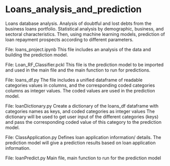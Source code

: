 # Loans_analysis_and_prediction
Loans database analysis. 
Analysis of doubtful and lost debts from the business loans portfolio. 
Statistical analysis by demographic, business, and sectoral characteristics. 
Then, using machine learning models, prediction of loan repayment prospects according to different parameters.

File: loans_project.ipynb
This file includes an analysis of the data and building the prediction model.

File: Loan_RF_Classifier.pckl
This file is the prediction model to be imported and used in the main file and the main function to run for predictions.

File: loans_df.py
The file includes a unified dataframe of readable categories values in columns, 
and the corresponding coded categories columns as integer values.
The coded values are used in the prediction model.

File: loanDictionary.py
Create a dictionary of the loans_df dataframe with categories names as keys, and coded categories as integer values
The dictionary will be used to get user input of the different categories (keys)
and pass the corresponding coded value of this category to the prediction model.

File: ClassApplication.py
Defines loan application information/ details.
The prediction model will give a prediction results based on loan application information.

File: loanPredict.py
Main file, main function to run for the prediction model

